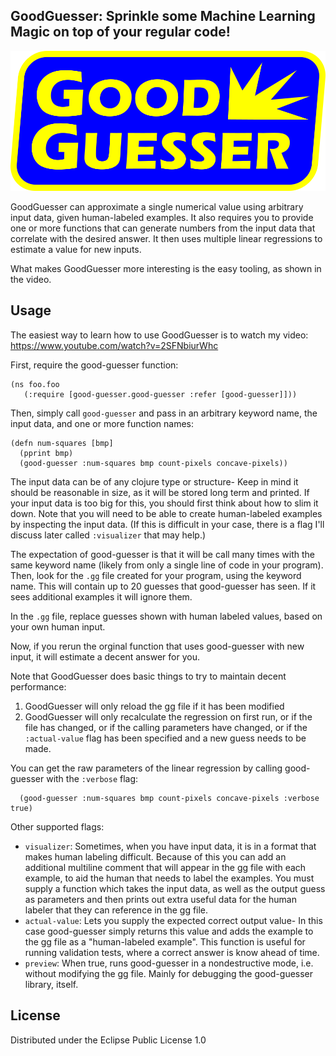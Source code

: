 ## GoodGuesser: Sprinkle some Machine Learning Magic on top of your regular code!

![alt text](https://github.com/drcode/good-guesser/blob/master/good_guesser_logo.png?raw=true)

GoodGuesser can approximate a single numerical value using arbitrary input data, given human-labeled examples. It also requires you to provide one or more functions that can generate numbers from the input data that correlate with the desired answer. It then uses multiple linear regressions to estimate a value for new inputs.

What makes GoodGuesser more interesting is the easy tooling, as shown in the video.

## Usage

The easiest way to learn how to use GoodGuesser is to watch my video: https://www.youtube.com/watch?v=2SFNbiurWhc

First, require the good-guesser function:


```
(ns foo.foo
   (:require [good-guesser.good-guesser :refer [good-guesser]]))
```

Then, simply call `good-guesser` and pass in an arbitrary keyword name, the input data, and one or more function names:

```
(defn num-squares [bmp]
  (pprint bmp)
  (good-guesser :num-squares bmp count-pixels concave-pixels))
```

The input data can be of any clojure type or structure- Keep in mind it should be reasonable in size, as it will be stored long term and printed. If your input data is too big for this, you should first think about how to slim it down. Note that you will need to be able to create human-labeled examples by inspecting the input data. (If this is difficult in your case, there is a flag I'll discuss later called `:visualizer` that may help.)

The expectation of good-guesser is that it will be call many times with the same keyword name (likely from only a single line of code in your program). Then, look for the `.gg` file created for your program, using the keyword name. This will contain up to 20 guesses that good-guesser has seen. If it sees additional examples it will ignore them.

In the `.gg` file, replace guesses shown with human labeled values, based on your own human input.

Now, if you rerun the orginal function that uses good-guesser with new input, it will estimate a decent answer for you.

Note that GoodGuesser does basic things to try to maintain decent performance:

1. GoodGuesser will only reload the gg file if it has been modified
1. GoodGuesser will only recalculate the regression on first run, or if the file has changed, or if the calling parameters have changed, or if the `:actual-value` flag has been specified and a new guess needs to be made.

You can get the raw parameters of the linear regression by calling good-guesser with the `:verbose` flag:

```
  (good-guesser :num-squares bmp count-pixels concave-pixels :verbose true)
```

Other supported flags:

- `visualizer`: Sometimes, when you have input data, it is in a format that makes human labeling difficult. Because of this you can add an additional multiline comment that will appear in the gg file with each example, to aid the human that needs to label the examples. You must supply a function which takes the input data, as well as the output guess as parameters and then prints out extra useful data for the human labeler that they can reference in the gg file.
- `actual-value`: Lets you supply the expected correct output value- In this case good-guesser simply returns this value and adds the example to the gg file as a "human-labeled example". This function is useful for running validation tests, where a correct answer is know ahead of time.
- `preview`: When true, runs good-guesser in a nondestructive mode, i.e. without modifying the gg file. Mainly for debugging the good-guesser library, itself.

## License

Distributed under the Eclipse Public License 1.0
